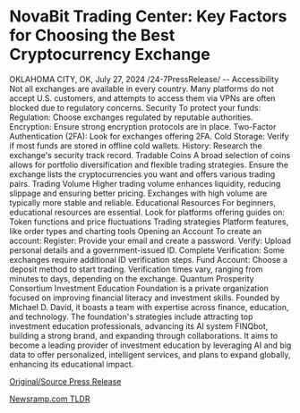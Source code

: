 # NovaBit Trading Center: Key Factors for Choosing the Best Cryptocurrency Exchange

OKLAHOMA CITY, OK, July 27, 2024 /24-7PressRelease/ --   Accessibility  Not all exchanges are available in every country. Many platforms do not accept U.S. customers, and attempts to access them via VPNs are often blocked due to regulatory concerns.  Security  To protect your funds: Regulation: Choose exchanges regulated by reputable authorities. Encryption: Ensure strong encryption protocols are in place. Two-Factor Authentication (2FA): Look for exchanges offering 2FA. Cold Storage: Verify if most funds are stored in offline cold wallets. History: Research the exchange's security track record.  Tradable Coins  A broad selection of coins allows for portfolio diversification and flexible trading strategies. Ensure the exchange lists the cryptocurrencies you want and offers various trading pairs.  Trading Volume  Higher trading volume enhances liquidity, reducing slippage and ensuring better pricing. Exchanges with high volume are typically more stable and reliable.  Educational Resources  For beginners, educational resources are essential. Look for platforms offering guides on: Token functions and price fluctuations Trading strategies Platform features, like order types and charting tools  Opening an Account  To create an account: Register: Provide your email and create a password. Verify: Upload personal details and a government-issued ID. Complete Verification: Some exchanges require additional ID verification steps. Fund Account: Choose a deposit method to start trading. Verification times vary, ranging from minutes to days, depending on the exchange.  Quantum Prosperity Consortium Investment Education Foundation is a private organization focused on improving financial literacy and investment skills. Founded by Michael D. David, it boasts a team with expertise across finance, education, and technology. The foundation's strategies include attracting top investment education professionals, advancing its AI system FINQbot, building a strong brand, and expanding through collaborations. It aims to become a leading provider of investment education by leveraging AI and big data to offer personalized, intelligent services, and plans to expand globally, enhancing its educational impact. 

[Original/Source Press Release](https://www.24-7pressrelease.com/press-release/512888/novabit-trading-center-key-factors-for-choosing-the-best-cryptocurrency-exchange) 

[Newsramp.com TLDR](https://newsramp.com/None) 